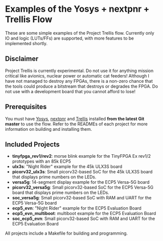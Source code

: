 # Examples of the Yosys + nextpnr + Trellis Flow

These are some simple examples of the Project Trellis flow. Currently only IO and logic (LUTs/FFs) are supported,
with more features to be implemented shortly.

## Disclaimer

Project Trellis is currently experimental. Do not use it for anything mission critical like avionics, nuclear power or automatic cat feeders!
Although I have not managed to destroy any FPGAs, there is a non-zero chance that the tools could produce a bitstream that destroys or degrades the FPGA. Do not
use with a development board that you cannot afford to lose!

## Prerequisites

You must have [Yosys](https://github.com/YosysHQ/yosys), [nextpnr](https://github.com/YosysHQ/nextpnr) and [Trellis](https://github.com/SymbiFlow/prjtrellis)
installed **from the latest Git master** to use the flow. Refer to the READMEs of each project for more information on building and installing them.

## Included Projects

 - **tinyfpga_rev1/rev2**: morse blink example for the TinyFPGA Ex rev1/2 prototypes with an 85k ECP5
 - **ulx3s**: "Night Rider" example for the 45k ULX3S board
 - **picorv32_ulx3s**: Small picorv32-based SoC for the 45k ULX3S board that displays prime numbers
 on the LEDs.
 - **versa5g**: 14-segment display example for the ECP5 Versa-5G board
 - **picorv32_versa5g**: Small picorv32-based SoC for the ECP5 Versa-5G board that displays prime numbers
 on the LEDs.
 - **soc_versa5g**: Small picorv32-based SoC with RAM and UART for the ECP5 Versa-5G board
 - **ecp5_evn**: "Night Rider" example for the ECP5 Evaluation Board
 - **ecp5_evn_multiboot**: multiboot example for the ECP5 Evaluation Board
 - **soc_ecp5_evn**: Small picorv32-based SoC with RAM and UART for the ECP5 Evaluation Board

All projects include a Makefile for building and programming.


